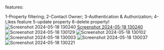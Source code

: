 
features:

1-Property filtering;
2-Contact Owner;
3-Authentication & Authorization;
4-Likes feature
5-update property
6-delete property!
![Screenshot 2024-05-18 130240](https://github.com/SAIKIRAN-67/presidio/assets/111266836/fab36741-c103-4c84-8581-744f4bcfcc62)
[Screenshot 2024-05-18 130240](https://github.com/SAIKIRAN-67/presidio/assets/111266836/dec3c10c-1e3c-4bdf-bad7-618ad80cce5c)
![Screenshot 2024-05-18 130129](https://github.com/SAIKIRAN-67/presidio/assets/111266836/0686e979-0417-46b2-aad7-f190eafabab1)
![Screenshot 2024-05-18 130102](https://github.com/SAIKIRAN-67/presidio/assets/111266836/a8dc4bcd-1164-4e6c-aed1-06cd06c9744f)
![Screenshot 2024-05-18 130003](https://github.com/SAIKIRAN-67/presidio/assets/111266836/64a68101-c29d-41dc-a687-f562fba55b80)
![Screenshot 2024-05-18 130037](https://github.com/SAIKIRAN-67/presidio/assets/111266836/1edcf4f3-bd68-4b16-8baf-78666ca72949)
![Screenshot 2024-05-18 130221](https://github.com/SAIKIRAN-67/presidio/assets/111266836/35f2c36f-413a-47f1-9ab8-ff3ffc6e9fc1)
